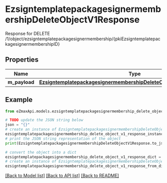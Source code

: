 # EzsigntemplatepackagesignermembershipDeleteObjectV1Response

Response for DELETE /1/object/ezsigntemplatepackagesignermembership/{pkiEzsigntemplatepackagesignermembershipID}

## Properties

Name | Type | Description | Notes
------------ | ------------- | ------------- | -------------
**m_payload** | [**EzsigntemplatepackagesignermembershipDeleteObjectV1ResponseMPayload**](EzsigntemplatepackagesignermembershipDeleteObjectV1ResponseMPayload.md) |  | 

## Example

```python
from eZmaxApi.models.ezsigntemplatepackagesignermembership_delete_object_v1_response import EzsigntemplatepackagesignermembershipDeleteObjectV1Response

# TODO update the JSON string below
json = "{}"
# create an instance of EzsigntemplatepackagesignermembershipDeleteObjectV1Response from a JSON string
ezsigntemplatepackagesignermembership_delete_object_v1_response_instance = EzsigntemplatepackagesignermembershipDeleteObjectV1Response.from_json(json)
# print the JSON string representation of the object
print(EzsigntemplatepackagesignermembershipDeleteObjectV1Response.to_json())

# convert the object into a dict
ezsigntemplatepackagesignermembership_delete_object_v1_response_dict = ezsigntemplatepackagesignermembership_delete_object_v1_response_instance.to_dict()
# create an instance of EzsigntemplatepackagesignermembershipDeleteObjectV1Response from a dict
ezsigntemplatepackagesignermembership_delete_object_v1_response_from_dict = EzsigntemplatepackagesignermembershipDeleteObjectV1Response.from_dict(ezsigntemplatepackagesignermembership_delete_object_v1_response_dict)
```
[[Back to Model list]](../README.md#documentation-for-models) [[Back to API list]](../README.md#documentation-for-api-endpoints) [[Back to README]](../README.md)


